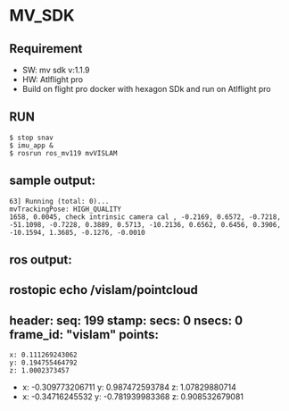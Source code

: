 # MV_SDK

## Requirement
* SW: mv sdk v:1.1.9
* HW: Atlflight pro
* Build on flight pro docker with hexagon SDk and run on Atlflight pro


## RUN
```
$ stop snav
$ imu_app &
$ rosrun ros_mv119 mvVISLAM
```

## sample output:
```
63] Running (total: 0)...
mvTrackingPose: HIGH_QUALITY
1658, 0.0045, check intrinsic camera cal , -0.2169, 0.6572, -0.7218, -51.1098, -0.7228, 0.3889, 0.5713, -10.2136, 0.6562, 0.6456, 0.3906, -10.1594, 1.3685, -0.1276, -0.0010

```


## ros output:
rostopic echo /vislam/pointcloud
---
header: 
  seq: 199
  stamp: 
    secs: 0
    nsecs:         0
  frame_id: "vislam"
points: 
  - 
    x: 0.111269243062
    y: 0.194755464792
    z: 1.0002373457
  - 
    x: -0.309773206711
    y: 0.987472593784
    z: 1.07829880714
  - 
    x: -0.34716245532
    y: -0.781939983368
    z: 0.908532679081
